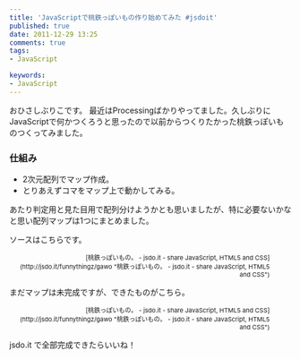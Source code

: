 ```yaml
---
title: 'JavaScriptで桃鉄っぽいもの作り始めてみた #jsdoit'
published: true
date: 2011-12-29 13:25
comments: true
tags:
- JavaScript

keywords:
- JavaScript
---
```

おひさしぶりこです。
最近はProcessingばかりやってました。久しぶりにJavaScriptで何かつくろうと思ったので以前からつくりたかった桃鉄っぽいものつくってみました。

### 仕組み

- 2次元配列でマップ作成。
- とりあえずコマをマップ上で動かしてみる。


あたり判定用と見た目用で配列分けようかとも思いましたが、特に必要ないかなと思い配列マップは1つにまとめました。

ソースはこちらです。
<script type="text/javascript" src="http://jsdo.it/blogparts/gawo/js"></script><p class="ttlBpJsdoit" style="width: 465px; margin: 0; text-align: right; font-size: 11px;">[桃鉄っぽいもの。 - jsdo.it - share JavaScript, HTML5 and CSS](http://jsdo.it/funnythingz/gawo "桃鉄っぽいもの。 - jsdo.it - share JavaScript, HTML5 and CSS")</p>

まだマップは未完成ですが、できたものがこちら。
<script type="text/javascript" src="http://jsdo.it/blogparts/gawo/js?view=design"></script><p class="ttlBpJsdoit" style="width: 465px; margin: 0; text-align: right; font-size: 11px;">[桃鉄っぽいもの。 - jsdo.it - share JavaScript, HTML5 and CSS](http://jsdo.it/funnythingz/gawo "桃鉄っぽいもの。 - jsdo.it - share JavaScript, HTML5 and CSS")</p>

jsdo.it で全部完成できたらいいね！
